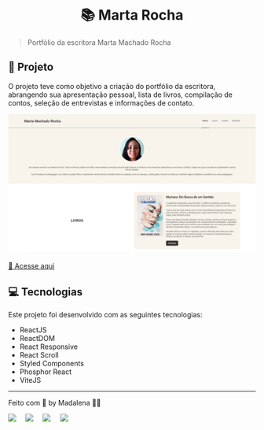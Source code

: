 <h1 align="center" style="text-align: center;">
  📚 Marta Rocha
</h1>

> Portfólio da escritora Marta Machado Rocha

## 📁 Projeto

O projeto teve como objetivo a criação do portfólio da escritora, abrangendo sua apresentação pessoal, lista de livros, compilação de contos, seleção de entrevistas e informações de contato.

!["Portfólio da escritora"](./src/assets/marta-rocha.png)

[🔗 Acesse aqui](https://martamachadorocha.netlify.app/)

## 💻 Tecnologias

Este projeto foi desenvolvido com as seguintes tecnologias:

- ReactJS
- ReactDOM
- React Responsive
- React Scroll
- Styled Components
- Phosphor React
- ViteJS

---

Feito com 💜 by Madalena 👋🏾

<div style="display: flex;">
  <a href="https://www.linkedin.com/in/madalena-machado-rocha/" target="_blank"><img src="https://img.shields.io/badge/-LinkedIn-%230077B5?style=for-the-badge&logo=linkedin&logoColor=white" style="margin-right: 2vw" target="_blank"></a>
  <a href="mailto:rochamada1997m@gmail.com"><img src="https://img.shields.io/badge/-Gmail-%23333?style=for-the-badge&logo=gmail&logoColor=white" style="margin-right: 2vw" target="_blank"></a>
  <a href="http://discordapp.com/users/827312692905377802" target="_blank"><img src="https://img.shields.io/badge/Discord-7289DA?style=for-the-badge&logo=discord&logoColor=white" style="margin-right: 2vw" target="_blank"></a>
  <a href="https://www.instagram.com/madalena.machado.rocha/" target="_blank"><img src="https://img.shields.io/badge/-Instagram-%23E4405F?style=for-the-badge&logo=instagram&logoColor=white" target="_blank"></a>
</div>
